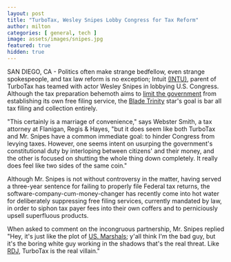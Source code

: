 ```yaml
---
layout: post
title: "TurboTax, Wesley Snipes Lobby Congress for Tax Reform"
author: milton
categories: [ general, tech ]
image: assets/images/snipes.jpg
featured: true
hidden: true
---
```


SAN DIEGO, CA - Politics often make strange bedfellow, even strange spokespeople, and tax law reform is no exception; Intuit [(INTU)](https://finance.yahoo.com/quote/INTU), parent of TurboTax has teamed with actor Wesley Snipes in lobbying U.S. Congress. Although the tax preparation behemoth aims to [limit the government](https://www.propublica.org/article/congress-is-about-to-ban-the-government-from-offering-free-online-tax-filing-thank-turbotax) from establishing its own free filing service, the [Blade Trinity](https://www.imdb.com/title/tt0359013/) star's goal is bar all tax filing and collection entirely.

"This certainly is a marriage of convenience," says Webster Smith, a tax attorney at Flanigan, Regis & Hayes, "but it does seem like both TurboTax and Mr. Snipes have a common immediate goal: to hinder Congress from levying taxes. However, one seems intent on usurping the government's constitutional duty by interloping between citizens' and their money, and the other is focused on shutting the whole thing down completely. It really does feel like two sides of the same coin."

Although Mr. Snipes is not without controversy in the matter, having served a three-year sentence for failing to properly file Federal tax returns, the software-company-cum-money-changer has recently come into hot water for deliberately suppressing free filing services, currently mandated by law, in order to siphon tax payer fees into their own coffers and to perniciously upsell superfluous products. 

When asked to comment on the incongruous partnership, Mr. Snipes replied "Hey, it's just like the plot of [US. Marshals](https://www.imdb.com/title/tt0107969); y'all think I'm the bad guy, but it's the boring white guy working in the shadows that's the real threat. Like [RDJ](https://www.imdb.com/name/nm0000375), TurboTax is the real villain."